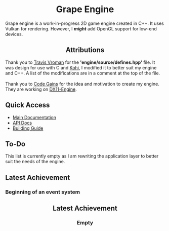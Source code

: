 <h1 align=center>Grape Engine</h1>
Grape engine is a work-in-progress 2D game engine created in C++. It uses Vulkan for rendering. However, I <b><i>might</i></b> add OpenGL support for low-end devices.

<h2 align=center>Attributions</h2>
  Thank you to <a href="https://github.com/travisvroman">Travis Vroman</a> for the <strong>'engine/source/defines.hpp'</strong> file. It was design for use with C and <a href="https://github.com/travisvroman/kohi">Kohi</a>, I modified it to better suit my engine and C++. A list of the modifications are in a comment at the top of the file.
<br><br>
  Thank you to <a href="https://www.youtube.com/@Code_Gains">Code Gains</a> for the idea and motivation to create my engine. They are working on <a href="https://github.com/Code-Gains/DX11-Engine">DX11-Engine</a>.
</p>

## Quick Access

- [Main Documentation](https://github.com/BlurrySquire/Grape-Engine/blob/main/documentation/documentation.md)
- [API Docs](https://github.com/BlurrySquire/Grape-Engine/blob/main/documentation/api_documentation.md)
- [Building Guide](https://github.com/BlurrySquire/Grape-Engine/blob/main/documentation/building.md)

## To-Do

This list is currently empty as I am rewriting the application layer to better suit the needs of the engine.

## Latest Achievement
### Beginning of an event system

<h2 align=center>Latest Achievement</h2>
<h3 align=center>Empty</h3>
